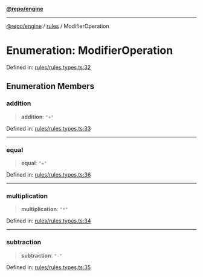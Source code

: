 [**@repo/engine**](../../README.md)

***

[@repo/engine](../../modules.md) / [rules](../README.md) / ModifierOperation

# Enumeration: ModifierOperation

Defined in: [rules/rules.types.ts:32](https://github.com/alexqguo/drinking-board-game-v3/blob/423d7f07a24c1ecc390d54885c4978f1235ed349/packages/engine/src/rules/rules.types.ts#L32)

## Enumeration Members

### addition

> **addition**: `"+"`

Defined in: [rules/rules.types.ts:33](https://github.com/alexqguo/drinking-board-game-v3/blob/423d7f07a24c1ecc390d54885c4978f1235ed349/packages/engine/src/rules/rules.types.ts#L33)

***

### equal

> **equal**: `"="`

Defined in: [rules/rules.types.ts:36](https://github.com/alexqguo/drinking-board-game-v3/blob/423d7f07a24c1ecc390d54885c4978f1235ed349/packages/engine/src/rules/rules.types.ts#L36)

***

### multiplication

> **multiplication**: `"*"`

Defined in: [rules/rules.types.ts:34](https://github.com/alexqguo/drinking-board-game-v3/blob/423d7f07a24c1ecc390d54885c4978f1235ed349/packages/engine/src/rules/rules.types.ts#L34)

***

### subtraction

> **subtraction**: `"-"`

Defined in: [rules/rules.types.ts:35](https://github.com/alexqguo/drinking-board-game-v3/blob/423d7f07a24c1ecc390d54885c4978f1235ed349/packages/engine/src/rules/rules.types.ts#L35)
